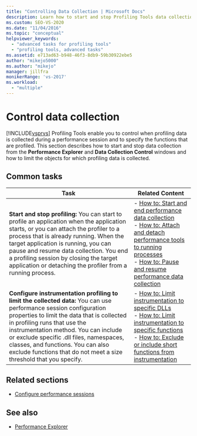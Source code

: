 ```yaml
---
title: "Controlling Data Collection | Microsoft Docs"
description: Learn how to start and stop Profiling Tools data collection, and how to limit the objects for which profiling data is collected. This article is an overview.
ms.custom: SEO-VS-2020
ms.date: "11/04/2016"
ms.topic: "conceptual"
helpviewer_keywords:
  - "advanced tasks for profiling tools"
  - "profiling tools, advanced tasks"
ms.assetid: e713ad63-b948-46f3-8db9-59b30922ebe5
author: "mikejo5000"
ms.author: "mikejo"
manager: jillfra
monikerRange: 'vs-2017'
ms.workload:
  - "multiple"
---
```

# Control data collection
[!INCLUDE[vsprvs](../code-quality/includes/vsprvs_md.md)] Profiling Tools enable you to control when profiling data is collected during a performance session and to specify the functions that are profiled. This section describes how to start and stop data collection from the **Performance Explorer** and **Data Collection Control** windows and how to limit the objects for which profiling data is collected.

## Common tasks

|Task|Related Content|
|----------|---------------------|
|**Start and stop profiling:** You can start to profile an application when the application starts, or you can attach the profiler to a process that is already running. When the target application is running, you can pause and resume data collection. You end a profiling session by closing the target application or detaching the profiler from a running process.|-   [How to: Start and end performance data collection](../profiling/how-to-start-and-end-performance-data-collection.md)<br />-   [How to: Attach and detach performance tools to running processes](../profiling/how-to-attach-and-detach-performance-tools-to-running-processes.md)<br />-   [How to: Pause and resume performance data collection](../profiling/how-to-pause-and-resume-performance-data-collection.md)|
|**Configure instrumentation profiling to limit the collected data:** You can use performance session configuration properties to limit the data that is collected in profiling runs that use the instrumentation method. You can include or exclude specific .dll files, namespaces, classes, and functions. You can also exclude functions that do not meet a size threshold that you specify.|-   [How to: Limit instrumentation to specific DLLs](../profiling/how-to-limit-instrumentation-to-specific-dlls.md)<br />-   [How to: Limit instrumentation to specific functions](../profiling/how-to-limit-instrumentation-to-specific-functions.md)<br />-   [How to: Exclude or include short functions from instrumentation](../profiling/how-to-exclude-or-include-short-functions-from-instrumentation.md)|

## Related sections
- [Configure performance sessions](../profiling/configuring-performance-sessions.md)

## See also
- [Performance Explorer](../profiling/performance-explorer.md)
